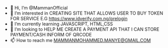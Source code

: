 - 👋 Hi, I’m @MammanOfficial
- 👀 I’m interested in CREATING SITE THAT ALLOWS USER TO BUY TOKEN FOR SERVICE E.G https://www.idverify.com.ng/prelogin
- 🌱 I’m currently learning JAVASCRIPT, HTML,CSS
- 💞️ I’m looking to HELP ME CREATE A PAYMENT API THAT I CAN STORE PAYMENT/CASH INFORM OF QRCODE
- 📫 How to reach me MAMMANMOHAMMED.MANYE@GMAIL.COM

<!---
MammanOfficial/MammanOfficial is a ✨ special ✨ repository because its `README.md` (this file) appears on your GitHub profile.
You can click the Preview link to take a look at your changes.
--->
